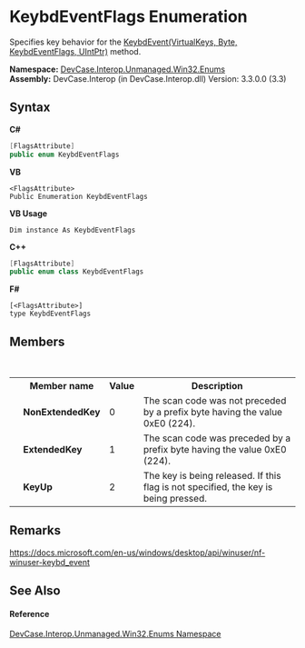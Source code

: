 # KeybdEventFlags Enumeration
 

Specifies key behavior for the <a href="M_DevCase_Interop_Unmanaged_Win32_NativeMethods_KeybdEvent">KeybdEvent(VirtualKeys, Byte, KeybdEventFlags, UIntPtr)</a> method.

**Namespace:**&nbsp;<a href="N_DevCase_Interop_Unmanaged_Win32_Enums">DevCase.Interop.Unmanaged.Win32.Enums</a><br />**Assembly:**&nbsp;DevCase.Interop (in DevCase.Interop.dll) Version: 3.3.0.0 (3.3)

## Syntax

**C#**<br />
``` C#
[FlagsAttribute]
public enum KeybdEventFlags
```

**VB**<br />
``` VB
<FlagsAttribute>
Public Enumeration KeybdEventFlags
```

**VB Usage**<br />
``` VB Usage
Dim instance As KeybdEventFlags
```

**C++**<br />
``` C++
[FlagsAttribute]
public enum class KeybdEventFlags
```

**F#**<br />
``` F#
[<FlagsAttribute>]
type KeybdEventFlags
```


## Members
&nbsp;<table><tr><th></th><th>Member name</th><th>Value</th><th>Description</th></tr><tr><td /><td target="F:DevCase.Interop.Unmanaged.Win32.Enums.KeybdEventFlags.NonExtendedKey">**NonExtendedKey**</td><td>0</td><td>The scan code was not preceded by a prefix byte having the value 0xE0 (224).</td></tr><tr><td /><td target="F:DevCase.Interop.Unmanaged.Win32.Enums.KeybdEventFlags.ExtendedKey">**ExtendedKey**</td><td>1</td><td>The scan code was preceded by a prefix byte having the value 0xE0 (224).</td></tr><tr><td /><td target="F:DevCase.Interop.Unmanaged.Win32.Enums.KeybdEventFlags.KeyUp">**KeyUp**</td><td>2</td><td>The key is being released. If this flag is not specified, the key is being pressed.</td></tr></table>

## Remarks
<a href="https://docs.microsoft.com/en-us/windows/desktop/api/winuser/nf-winuser-keybd_event" target="_blank">https://docs.microsoft.com/en-us/windows/desktop/api/winuser/nf-winuser-keybd_event</a>

## See Also


#### Reference
<a href="N_DevCase_Interop_Unmanaged_Win32_Enums">DevCase.Interop.Unmanaged.Win32.Enums Namespace</a><br />